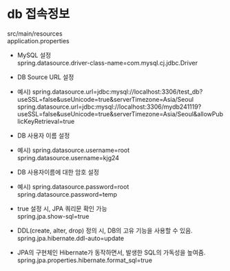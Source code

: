 # db 접속정보

src/main/resources  
application.properties

- MySQL 설정  
  spring.datasource.driver-class-name=com.mysql.cj.jdbc.Driver

- DB Source URL 설정
- 예시) spring.datasource.url=jdbc:mysql://localhost:3306/test_db?useSSL=false&useUnicode=true&serverTimezone=Asia/Seoul  
  spring.datasource.url=jdbc:mysql://localhost:3306/mydb241119?useSSL=false&useUnicode=true&serverTimezone=Asia/Seoul&allowPublicKeyRetrieval=true

- DB 사용자 이름 설정
- 예시) spring.datasource.username=root  
  spring.datasource.username=kjg24

- DB 사용자이름에 대한 암호 설정
- 예시) spring.datasource.password=root  
  spring.datasource.password=temp

- true 설정 시, JPA 쿼리문 확인 가능  
  spring.jpa.show-sql=true

- DDL(create, alter, drop) 정의 시, DB의 고유 기능을 사용할 수 있음.  
  spring.jpa.hibernate.ddl-auto=update

- JPA의 구현체인 Hibernate가 동작하면서, 발생한 SQL의 가독성을 높여줌.  
  spring.jpa.properties.hibernate.format_sql=true
